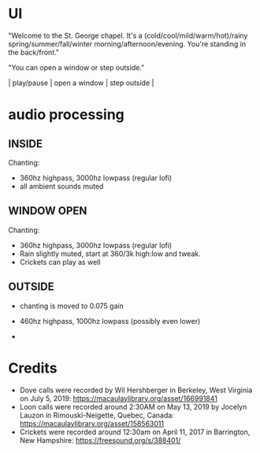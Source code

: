 # UI

"Welcome to the St. George chapel. It's a (cold/cool/mild/warm/hot)/rainy spring/summer/fall/winter morning/afternoon/evening. You're standing in the back/front."

"You can open a window or step outside."

| play/pause | open a window | step outside |

# audio processing

## INSIDE

Chanting:

- 360hz highpass, 3000hz lowpass (regular lofi)
- all ambient sounds muted

## WINDOW OPEN

Chanting:

- 360hz highpass, 3000hz lowpass (regular lofi)
- Rain slightly muted, start at 360/3k high:low and tweak.
- Crickets can play as well

## OUTSIDE

- chanting is moved to 0.075 gain
- 460hz highpass, 1000hz lowpass (possibly even lower)

-

# Credits

- Dove calls were recorded by Wil Hershberger in Berkeley, West Virginia on July 5, 2019: https://macaulaylibrary.org/asset/166991841
- Loon calls were recorded around 2:30AM on May 13, 2019 by Jocelyn Lauzon in Rimouski-Neigette, Quebec, Canada: https://macaulaylibrary.org/asset/158563011
- Crickets were recorded around 12:30am on April 11, 2017 in Barrington, New Hampshire: https://freesound.org/s/388401/
